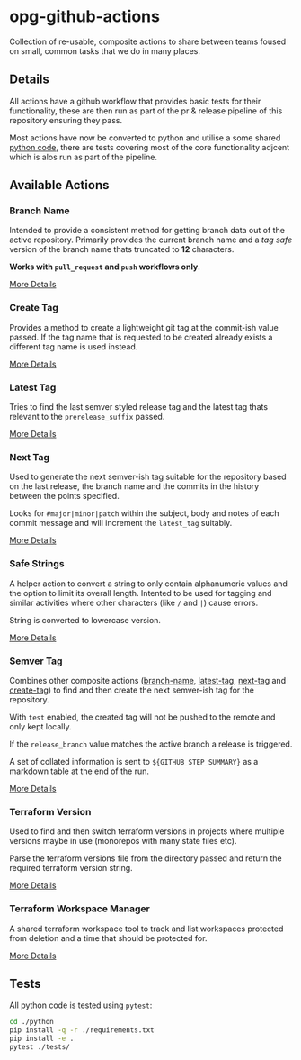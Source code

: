 # opg-github-actions

Collection of re-usable, composite actions to share between teams foused on small, common tasks that we do in many places.

## Details

All actions have a github workflow that provides basic tests for their functionality, these are then run as part of the pr & release pipeline of this repository ensuring they pass.

Most actions have now be converted to python and utilise a some shared [python code](./app/python/), there are tests covering most of the core functionality adjcent which is alos run as part of the pipeline.

## Available Actions

### Branch Name

Intended to provide a consistent method for getting branch data out of the active repository. Primarily provides the current branch name and a *tag safe* version of the branch name thats truncated to **12** characters.

**Works with `pull_request` and `push` workflows only**.

[More Details](./.github/actions/branch-name/README.md)


### Create Tag

Provides a method to create a lightweight git tag at the commit-ish value passed. If the tag name that is requested to be created already exists a different tag name is used instead.

[More Details](./.github/actions/create-tag/README.md)


### Latest Tag

Tries to find the last semver styled release tag and the latest tag thats relevant to the `prerelease_suffix` passed.

[More Details](./.github/actions/latest-tag/README.md)


### Next Tag

Used to generate the next semver-ish tag suitable for the repository based on the last release, the branch name and the commits in the history between the points specified.

Looks for `#major|minor|patch` within the subject, body and notes of each commit message and will increment the `latest_tag` suitably.

[More Details](./.github/actions/next-tag/README.md)



### Safe Strings

A helper action to convert a string to only contain alphanumeric values and the option to limit its overall length. Intented to be used for tagging and similar activities where other characters (like `/` and `|`) cause errors.

String is converted to lowercase version.


[More Details](./.github/actions/safe-strings/README.md)


### Semver Tag

Combines other composite actions ([branch-name](../branch-name/README.md), [latest-tag](../latest-tag/README.md), [next-tag](../next-tag/README.md) and [create-tag](../create-tag/README.md)) to find and then create the next semver-ish tag for the repository.

With `test` enabled, the created tag will not be pushed to the remote and only kept locally.

If the `release_branch` value matches the active branch a release is triggered.

A set of collated information is sent to `${GITHUB_STEP_SUMMARY}` as a markdown table at the end of the run.

[More Details](./.github/actions/semver-tag/README.md)


### Terraform Version

Used to find and then switch terraform versions in projects where multiple versions maybe in use (monorepos with many state files etc).

Parse the terraform versions file from the directory passed and return the required terraform version string.

[More Details](./.github/actions/terraform-version/README.md)

### Terraform Workspace Manager

A shared terraform workspace tool to track and list workspaces protected from deletion and a time that should be protected for.

[More Details](./.github/actions/terraform-workspace-manager/README.md)

## Tests

All python code is tested using `pytest`:

```bash
cd ./python
pip install -q -r ./requirements.txt
pip install -e .
pytest ./tests/
```
